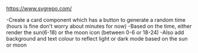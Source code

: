 https://www.svgrepo.com/

-Create a card component which has a button to generate a random time (hours is fine don't worry about minutes for now)
-Based on the time, either render the sun(6-18) or the moon icon (between 0-6 or 18-24)
-Also add background and text colour to reflect light or dark mode based on the sun or moon
